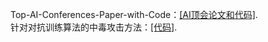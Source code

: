 Top-AI-Conferences-Paper-with-Code：[[AI顶会论文和代码]](https://github.com/MLNLP-World/Top-AI-Conferences-Paper-with-Code?tab=readme-ov-file).  
针对对抗训练算法的中毒攻击方法：[[代码]](https://github.com/zjfheart/Poison-adv-training).  
